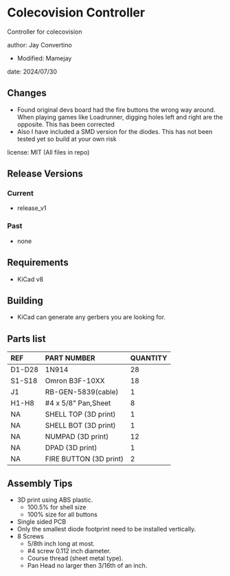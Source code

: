 # Colecovision Controller
Controller for colecovision  

author: Jay Convertino 
  - Modified: Mamejay

date: 2024/07/30

## Changes


- Found original devs board had the fire buttons the wrong way around.  When playing games like Loadrunner, digging holes left and right are the opposite.  This has been corrected
- Also I have included a SMD version for the diodes.  This has not been tested yet so build at your own risk

license: MIT (All files in repo)

## Release Versions
### Current
  - release_v1

### Past
  - none
  
## Requirements
  - KiCad v8

## Building
  - KiCad can generate any gerbers you are looking for.

## Parts list
|  REF  |      PART NUMBER      | QUANTITY |
|:---   |:---                   |:---      |
|D1-D28 |1N914                  |28        |
|S1-S18 |Omron B3F-10XX         |18        |
|J1     |RB-GEN-5839(cable)     |1         |
|H1-H8  |#4 x 5/8" Pan,Sheet    |8         |
|NA     |SHELL TOP (3D print)   |1         |
|NA     |SHELL BOT (3D print)   |1         |
|NA     |NUMPAD (3D print)      |12        |
|NA     |DPAD (3D print)        |1         |
|NA     |FIRE BUTTON (3D print) |2         |

## Assembly Tips
  - 3D print using ABS plastic.
    - 100.5% for shell size
    - 100% size for all buttons
  - Single sided PCB
  - Only the smallest diode footprint need to be installed vertically.
  - 8 Screws 
    - 5/8th inch long at most.
    - #4 screw 0.112 inch diameter.
    - Course thread (sheet metal type).
    - Pan Head no larger then 3/16th of an inch.

